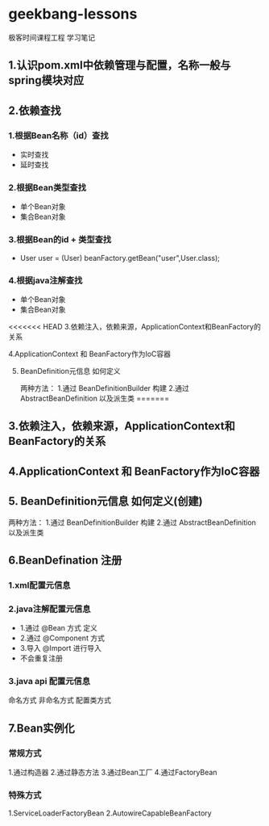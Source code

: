 # geekbang-lessons
极客时间课程工程
学习笔记

## 1.认识pom.xml中依赖管理与配置，名称一般与spring模块对应

## 2.依赖查找
### 1.根据Bean名称（id）查找
*   实时查找
*   延时查找
### 2.根据Bean类型查找
*   单个Bean对象
*   集合Bean对象
### 3.根据Bean的id + 类型查找
*   User user = (User) beanFactory.getBean("user",User.class);
### 4.根据java注解查找
*   单个Bean对象
*   集合Bean对象


<<<<<<< HEAD
3.依赖注入，依赖来源，ApplicationContext和BeanFactory的关系

4.ApplicationContext 和 BeanFactory作为IoC容器

5. BeanDefinition元信息 如何定义

   两种方法： 1.通过 BeanDefinitionBuilder 构建 2.通过 AbstractBeanDefinition 以及派生类
=======
## 3.依赖注入，依赖来源，ApplicationContext和BeanFactory的关系
## 4.ApplicationContext 和 BeanFactory作为IoC容器
## 5. BeanDefinition元信息 如何定义(创建)
   两种方法： 
   1.通过 BeanDefinitionBuilder 构建 
   2.通过 AbstractBeanDefinition 以及派生类
   
## 6.BeanDefination 注册

### 1.xml配置元信息
   <bean name="..." />
   
### 2.java注解配置元信息
 * 1.通过 @Bean 方式 定义
 * 2.通过 @Component 方式
 * 3.导入 @Import 进行导入
 * 不会重复注册
 
### 3.java api 配置元信息
   命名方式
   非命名方式
   配置类方式
   
## 7.Bean实例化
### 常规方式
1.通过构造器
2.通过静态方法
3.通过Bean工厂
4.通过FactoryBean
### 特殊方式
1.ServiceLoaderFactoryBean
2.AutowireCapableBeanFactory

   
